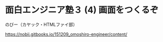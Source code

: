 # 面白エンジニア塾３ (4) 画面をつくるぞ

のびー（カヤック・HTMLファイ部）

https://nobii.gitbooks.io/151209_omoshiro-engineer/content/
